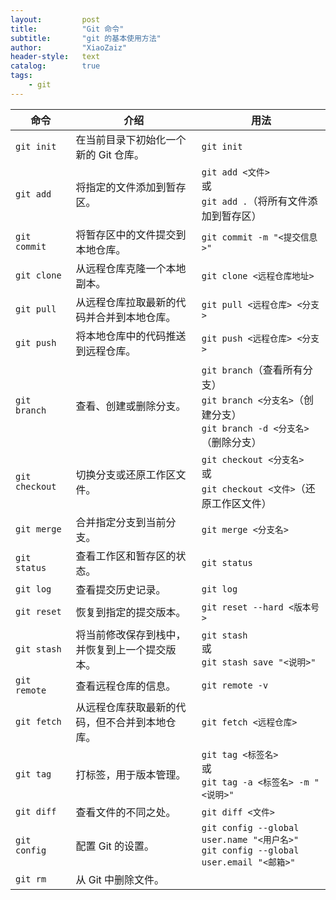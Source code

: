 ```yaml
---
layout:			post
title:			"Git 命令"
subtitle: 		"git 的基本使用方法"
author:			"XiaoZaiz"
header-style: 	text
catalog:      	true
tags:
    - git
---
```


| 命令           | 介绍                                           | 用法                                                         |
| -------------- | ---------------------------------------------- | ------------------------------------------------------------ |
| `git init`     | 在当前目录下初始化一个新的 Git 仓库。          | `git init`                                                   |
| `git add`      | 将指定的文件添加到暂存区。                     | `git add <文件>`<br />或<br />`git add .`（将所有文件添加到暂存区） |
| `git commit`   | 将暂存区中的文件提交到本地仓库。               | `git commit -m "<提交信息>"`                                 |
| `git clone`    | 从远程仓库克隆一个本地副本。                   | `git clone <远程仓库地址>`                                   |
| `git pull`     | 从远程仓库拉取最新的代码并合并到本地仓库。     | `git pull <远程仓库> <分支>`                                 |
| `git push`     | 将本地仓库中的代码推送到远程仓库。             | `git push <远程仓库> <分支>`                                 |
| `git branch`   | 查看、创建或删除分支。                         | `git branch`（查看所有分支）<br />`git branch <分支名>`（创建分支）<br />`git branch -d <分支名>`（删除分支） |
| `git checkout` | 切换分支或还原工作区文件。                     | `git checkout <分支名>`<br />或<br />`git checkout <文件>`（还原工作区文件） |
| `git merge`    | 合并指定分支到当前分支。                       | `git merge <分支名>`                                         |
| `git status`   | 查看工作区和暂存区的状态。                     | `git status`                                                 |
| `git log`      | 查看提交历史记录。                             | `git log`                                                    |
| `git reset`    | 恢复到指定的提交版本。                         | `git reset --hard <版本号>`                                  |
| `git stash`    | 将当前修改保存到栈中，并恢复到上一个提交版本。 | `git stash`<br />或<br />`git stash save "<说明>"`           |
| `git remote`   | 查看远程仓库的信息。                           | `git remote -v`                                              |
| `git fetch`    | 从远程仓库获取最新的代码，但不合并到本地仓库。 | `git fetch <远程仓库>`                                       |
| `git tag`      | 打标签，用于版本管理。                         | `git tag <标签名>`<br />或<br />`git tag -a <标签名> -m "<说明>"` |
| `git diff`     | 查看文件的不同之处。                           | `git diff <文件>`                                            |
| `git config`   | 配置 Git 的设置。                              | `git config --global user.name "<用户名>"`<br />`git config --global user.email "<邮箱>"` |
| `git rm`       | 从 Git 中删除文件。                            |                                                              |